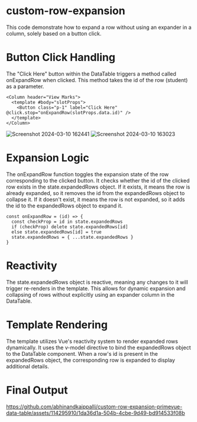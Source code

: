 # custom-row-expansion
This code demonstrate how to expand a row without using an expander in a column, solely based on a button click.

# Button Click Handling
The "Click Here" button within the DataTable triggers a method called onExpandRow when clicked.
This method takes the id of the row (student) as a parameter.

    <Column header="View Marks">
      <template #body="slotProps">
        <Button class="p-1" label="Click Here" @click.stop="onExpandRow(slotProps.data.id)" />
      </template>
    </Column>

![Screenshot 2024-03-10 162441](https://github.com/abhinandkaippalli/custom-row-expansion-primevue-data-table/assets/114295910/ca53be37-d475-4a01-8f8d-42b23ad04ccd)
![Screenshot 2024-03-10 163023](https://github.com/abhinandkaippalli/custom-row-expansion-primevue-data-table/assets/114295910/feb6aa67-5806-4def-a4ec-478f9405d027)

# Expansion Logic
The onExpandRow function toggles the expansion state of the row corresponding to the clicked button.
It checks whether the id of the clicked row exists in the state.expandedRows object.
If it exists, it means the row is already expanded, so it removes the id from the expandedRows object to collapse it.
If it doesn't exist, it means the row is not expanded, so it adds the id to the expandedRows object to expand it.

    const onExpandRow = (id) => {
      const checkProp = id in state.expandedRows
      if (checkProp) delete state.expandedRows[id]
      else state.expandedRows[id] = true
      state.expandedRows = { ...state.expandedRows }
    }

# Reactivity
The state.expandedRows object is reactive, meaning any changes to it will trigger re-renders in the template.
This allows for dynamic expansion and collapsing of rows without explicitly using an expander column in the DataTable.

# Template Rendering
The template utilizes Vue's reactivity system to render expanded rows dynamically.
It uses the v-model directive to bind the expandedRows object to the DataTable component.
When a row's id is present in the expandedRows object, the corresponding row is expanded to display additional details.

# Final Output
https://github.com/abhinandkaippalli/custom-row-expansion-primevue-data-table/assets/114295910/1da36d1a-504b-4cbe-9d49-bd914533f08b


